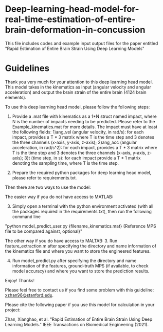 # Deep-learning-head-model-for-real-time-estimation-of-entire-brain-deformation-in-concussion
This file includes codes and example input output files for the paper entitled "Rapid Estimation of Entire Brain Strain Using Deep Learning Models"

# Guidelines

Thank you very much for your attention to this deep learning head model. This model takes in the kinematics as input (angular velocity and angular acceleration) and output the brain strain of the entire brain (4124 brain elements).

To use this deep learning head model, please follow the following steps:

1. Provide a .mat file with kinematics as a 1*N struct named impact, where N is the number of impacts needing to be predicted. Please refer to the Example_kinematics.mat for more details.
	The impact must have at least the following fields: 
	1)ang_vel (angular velocity, in rad/s): for each impact, provides a T * 3 matrix where T is the time step and 3 denotes the three channels (x-axis, y-axis, z-axis);
	2)ang_acc (angular acceleration, in rad/s^2): for each impact, provides a T * 3 matrix where T is the time step and 3 denotes the three channels (x-axis, y-axis, z-axis);
	3)t (time step, in s): for each impact provide a T * 1 matrix denoting the sampling time, where T is the time step.

2. Prepare the required python packages for deep learning head model, please refer to requirements.txt.

Then there are two ways to use the model:

The easier way if you do not have access to MATLAB:

3. Simply open a terminal with the python environment activated (with all the packages required in the requirements.txt), then run the following command line

"python model_predict_user.py {filename_kinematics.mat} {Reference MPS file to be compared against, optional}"

The other way if you do have access to MALTAB:
3. Run feature_extraction.m after specifying the directory and name information of the kinematics file and where you want to store the engineered features.

4. Run model_predict.py after specifying the directory and name information of the features, ground-truth MPS (if available, to check model accuracy) and where you want to store the prediction results.

Enjoy! Thanks!



Please feel free to contact us if you find some problem with this guideline: xzhan96@stanford.edu.

Please cite the following paper if you use this model for calculation in your project:

Zhan, Xianghao, et al. "Rapid Estimation of Entire Brain Strain Using Deep Learning Models." IEEE Transactions on Biomedical Engineering (2021).
